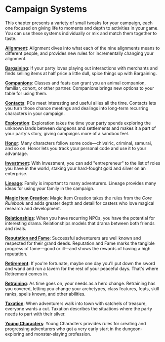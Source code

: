 # Campaign Systems

This chapter presents a variety of small tweaks for your campaign, each one focused on giving life to moments and depth to activities in your game. You can use these systems individually or mix and match them together to taste.

[**Alignment**](ultimateCampaign/campaignSystems/alignment): Alignment dives into what each of the nine alignments means to different people, and provides new rules for incrementally changing your alignment.

[**Bargaining**](ultimateCampaign/campaignSystems/bargaining): If your party loves playing out interactions with merchants and finds selling items at half price a little dull, spice things up with Bargaining.

[**Companions**](ultimateCampaign/campaignSystems/companions): Classes and feats can grant you an animal companion, familiar, cohort, or other partner. Companions brings new options to your table for using them.

[**Contacts**](ultimateCampaign/campaignSystems/contacts): PCs meet interesting and useful allies all the time. Contacts lets you turn those chance meetings and dealings into long-term recurring characters in your campaign.

[**Exploration**](ultimateCampaign/campaignSystems/exploration): Exploration takes the time your party spends exploring the unknown lands between dungeons and settlements and makes it a part of your party's story, giving campaigns more of a sandbox feel.

[**Honor**](ultimateCampaign/campaignSystems/honor): Many characters follow some code—chivalric, criminal, samurai, and so on. Honor lets you track your personal code and use it to your advantage.

[**Investment**](ultimateCampaign/campaignSystems/investment): With Investment, you can add "entrepreneur" to the list of roles you have in the world, staking your hard-fought gold and silver on an enterprise.

[**Lineage**](ultimateCampaign/campaignSystems/lineage): Family is important to many adventurers. Lineage provides many ideas for using your family in the campaign.

[**Magic Item Creation**](ultimateCampaign/campaignSystems/magicItemCreation): Magic Item Creation takes the rules from the _Core Rulebook_ and adds greater depth and detail for casters who love magical research and development.

[**Relationships**](ultimateCampaign/campaignSystems/relationships): When you have recurring NPCs, you have the potential for interesting drama. Relationships models that drama between both friends and rivals.

[**Reputation and Fame**](ultimateCampaign/campaignSystems/reputationAndFame): Successful adventurers are well known and respected for their grand deeds. Reputation and Fame marks the tangible progress of fame—good or ill—and shows the rewards of having a high reputation.

[**Retirement**](ultimateCampaign/campaignSystems/retirement): If you're fortunate, maybe one day you'll put down the sword and wand and run a tavern for the rest of your peaceful days. That's where Retirement comes in.

[**Retraining**](ultimateCampaign/campaignSystems/retraining): As time goes on, your needs as a hero change. Retraining has you covered, letting you change your archetypes, class features, feats, skill ranks, spells known, and other abilities.

[**Taxation**](ultimateCampaign/campaignSystems/taxation): When adventurers walk into town with satchels of treasure, everyone wants a cut. Taxation describes the situations where the party needs to part with their silver.

[**Young Characters**](ultimateCampaign/campaignSystems/youngCharacters): Young Characters provides rules for creating and progressing adventurers who got a very early start in the dungeon-exploring and monster-slaying profession.

